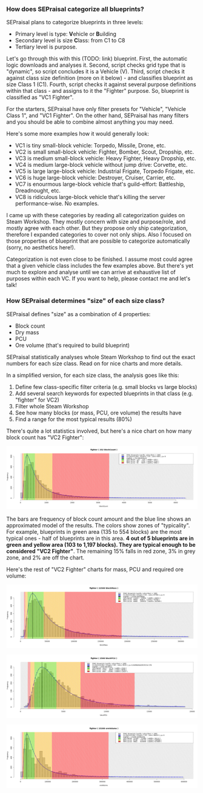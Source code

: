 ### How does SEPraisal categorize all blueprints?

SEPraisal plans to categorize blueprints in three levels:
- Primary level is type: **V**ehicle or **B**uilding
- Secondary level is size **C**lass: from C1 to C8
- Tertiary level is purpose.

Let's go through this with this (TODO: link) blueprint.
First, the automatic logic downloads and analyses it.
Second, script checks grid type that is "dynamic", so script concludes it is a Vehicle (V).
Third, script checks it against class size definition (more on it below) - and classifies blueprint as size Class 1 (C1).
Fourth, script checks it against several purpose definitions within that class - and assigns to it the "Fighter" purpose.
So, blueprint is classified as "VC1 Fighter".

For the starters, SEPraisal have only filter presets for "Vehicle", "Vehicle Class 1", and "VC1 Fighter".
On the other hand, SEPraisal has many filters and you should be able to combine almost anything you may need.

Here's some more examples how it would generally look:
- VC1 is tiny small-block vehicle: Torpedo, Missile, Drone, etc.
- VC2 is small small-block vehicle: Fighter, Bomber, Scout, Dropship, etc.
- VC3 is medium small-block vehicle: Heavy Fighter, Heavy Dropship, etc.
- VC4 is medium large-block vehicle without jump drive: Corvette, etc.
- VC5 is large large-block vehicle: Industrial Frigate, Torpedo Frigate, etc.
- VC6 is huge large-block vehicle: Destroyer, Cruiser, Carrier, etc.
- VC7 is enourmous large-block vehicle that's guild-effort: Battleship, Dreadnought, etc.
- VC8 is ridiculous large-block vehicle that's killing the server performance-wise. No examples.

I came up with these categories by reading all categorization guides on Steam Workshop.
They mostly concern with size and purpose/role, and mostly agree with each other.
But they propose only ship categorization, therefore I expanded categories to cover not only ships.
Also I focused on those properties of blueprint that are possible to categorize automatically (sorry, no aesthetics here!).

Categorization is not even close to be finished.
I assume most could agree that a given vehicle class includes the few examples above.
But there's yet much to explore and analyse until we can arrive at exhaustive list of purposes within each VC.
If you want to help, please contact me and let's talk!

### How SEPraisal determines "size" of each size class?

SEPraisal defines "size" as a combination of 4 properties:
- Block count
- Dry mass
- PCU
- Ore volume (that's required to build blueprint)

SEPraisal statistically analyses whole Steam Workshop to find out the exact numbers for each size class.
Read on for nice charts and more details.

In a simplified version, for each size class, the analysis goes like this:
1. Define few class-specific filter criteria (e.g. small blocks vs large blocks)
2. Add several search keywords for expected blueprints in that class (e.g. "fighter" for VC2)
3. Filter whole Steam Workshop
4. See how many blocks (or mass, PCU, ore volume) the results have
5. Find a range for the most typical results (80%)

There's quite a lot statistics involved, but here's a nice chart on how many block count has "VC2 Fighter":

![chart](./fighter-blockCount.png "Distribution of block COUNT for blueprints called Fighter and similar.")

The bars are frequency of block count amount and the blue line shows an approximated model of the results.
The colors show zones of "typicality".
For example, blueprints in green area (135 to 554 blocks) are the most typical ones - half of blueprints are in this area.
**4 out of 5 blueprints are in green and yellow area (103 to 1,197 blocks). They are typical enough to be considered "VC2 Fighter"**.
The remaining 15% falls in red zone, 3% in grey zone, and 2% are off the chart.

Here's the rest of "VC2 Fighter" charts for mass, PCU and required ore volume:

![chart](./fighter-blockMass.png "Distribution of block MASS for blueprints called Fighter and similar.")

![chart](./fighter-blockPCU.png "Distribution of block PCU for blueprints called Fighter and similar.")

![chart](./fighter-oreVolume.png "Distribution of ore volume for blueprints called Fighter and similar.")
